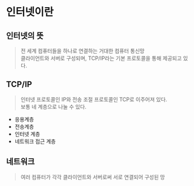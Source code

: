 # 인터넷이란

## 인터넷의 뜻

> 전 세계 컴퓨터들을 하나로 연결하는 거대한 컴퓨터 통신망<br>
> 클라이언트와 서버로 구성되며, TCP/IP라는 기본 프로토콜을 통해 제공되고 있다.

## TCP/IP

> 인터넷 프로토콜인 IP와 전송 조절 프로토콜인 TCP로 이주어져 있다.<br>
> 보통 네 계층으로 나눌 수 있다.

- 응용계층
- 전송계층
- 인터넷 계층
- 네트워크 접근 계층


## 네트워크

>여러 컴퓨터가 각각 클라이언트와 서버로써 서로 연결되어 구성된 망